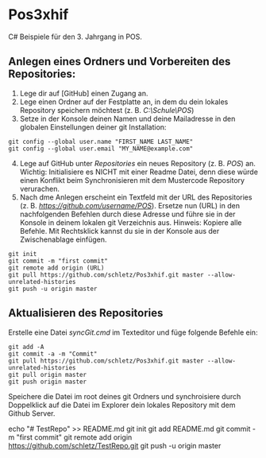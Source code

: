 # Pos3xhif
C# Beispiele für den 3. Jahrgang in POS.

## Anlegen eines Ordners und Vorbereiten des Repositories:
1. Lege dir auf [GitHub] einen Zugang an.
2. Lege einen Ordner auf der Festplatte an, in dem du dein lokales Repository speichern möchtest 
    (z. B. *C:\Schule\POS*)
3. Setze in der Konsole deinen Namen und deine Mailadresse in den globalen Einstellungen deiner
   git Installation:
```
git config --global user.name "FIRST_NAME LAST_NAME"
git config --global user.email "MY_NAME@example.com"
```
4. Lege auf GitHub unter *Repositories* ein neues Repository (z. B. *POS*) an. Wichtig: Initialisiere
    es NICHT mit einer Readme Datei, denn diese würde einen Konflikt beim Synchronisieren mit dem 
    Mustercode Repository verurachen. 
5.  Nach dme Anlegen erscheint ein Textfeld mit der URL des Repositories (z. B. *https://github.com/username/POS*).
    Ersetze nun (URL) in den nachfolgenden Befehlen durch diese Adresse und führe sie
    in der Konsole in deinem lokalen git Verzeichnis aus. Hinweis: Kopiere alle Befehle. Mit 
    Rechtsklick kannst du sie in der Konsole aus der Zwischenablage einfügen.
```
git init
git commit -m "first commit"
git remote add origin (URL)
git pull https://github.com/schletz/Pos3xhif.git master --allow-unrelated-histories
git push -u origin master
```

## Aktualisieren des Repositories
Erstelle eine Datei *syncGit.cmd* im Texteditor und füge folgende Befehle ein:
```
git add -A
git commit -a -m "Commit"
git pull https://github.com/schletz/Pos3xhif.git master --allow-unrelated-histories
git pull origin master
git push origin master
```

Speichere die Datei im root deines git Ordners und synchroisiere durch Doppelklick auf die Datei im
Explorer dein lokales Repository mit dem Github Server.



echo "# TestRepo" >> README.md
git init
git add README.md
git commit -m "first commit"
git remote add origin https://github.com/schletz/TestRepo.git
git push -u origin master

